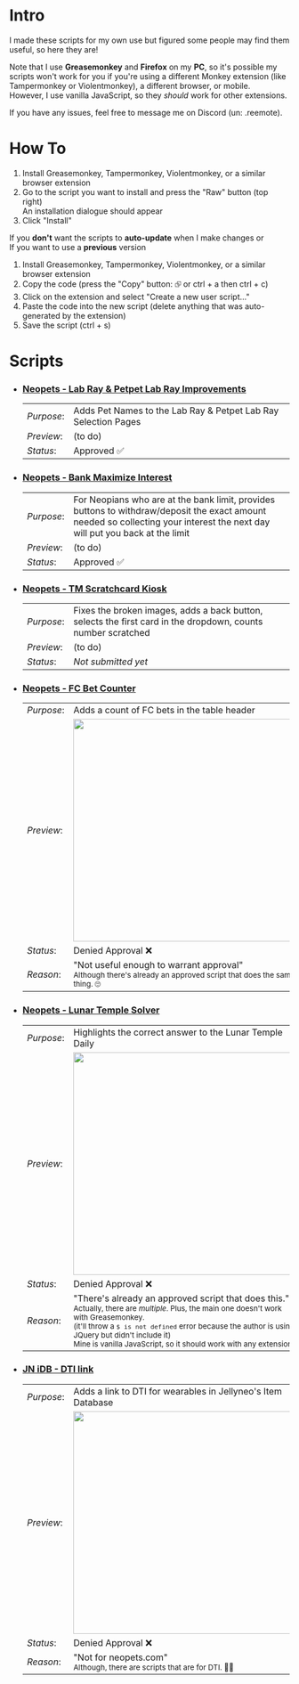 <h1>Intro</h1>
<p>I made these scripts for my own use but figured some people may find them useful, so here they are!</p>

<p>Note that I use <b>Greasemonkey</b> and <b>Firefox</b> on my <b>PC</b>, so it's possible my scripts won't work for you if you're using a different Monkey extension (like Tampermonkey or Violentmonkey), a different browser, or mobile.<br>
However, I use vanilla JavaScript, so they <i>should</i> work for other extensions.</p>

<p>If you have any issues, feel free to message me on Discord (un: .reemote).</p>

<h1>How To</h1>
<ol>
  <li>Install Greasemonkey, Tampermonkey, Violentmonkey, or a similar browser extension</li>
  <li>Go to the script you want to install and press the "Raw" button (top right)<br>
  An installation dialogue should appear</li>
  <li>Click "Install"</li>
</ol>

If you <b>don't</b> want the scripts to <b>auto-update</b> when I make changes or<br>
If you want to use a <b>previous</b> version
<ol>
  <li>Install Greasemonkey, Tampermonkey, Violentmonkey, or a similar browser extension</li>
  <li>Copy the code (press the "Copy" button: ⮺ or ctrl + a then ctrl + c)</li>
  <li>Click on the extension and select "Create a new user script..."</li>
  <li>Paste the code into the new script (delete anything that was auto-generated by the extension)</li>
  <li>Save the script (ctrl + s)</li>
</ol>

<h1>Scripts</h1>
<ul>
    <li>
      <h3><a  target="_blank" 
            href="https://github.com/0o0slytherinpride0o0/Neopets-Scripts-Redesign/blob/main/Neopets%20-%20Lab%20Ray%20%26%20Petpet%20Lab%20Ray%20Improvements.user.js">
        Neopets - Lab Ray & Petpet Lab Ray Improvements</a></h3>
      <table>
        <tr>
          <td><i>Purpose</i>:</td>
          <td>Adds Pet Names to the Lab Ray & Petpet Lab Ray Selection Pages</td>
        </tr>
        <tr>
          <td><i>Preview</i>:</td>
          <td>(to do)</td>
        </tr>
        <tr>
          <td><i>Status</i>:</td>
          <td>Approved ✅</td>
        </tr>
      </table>
    </li>
    <li>
      <h3><a  target="_blank"
            href="https://github.com/0o0slytherinpride0o0/Neopets-Scripts-Redesign/blob/main/Neopets%20-%20Bank%20Maximize%20Interest.user.js">
        Neopets - Bank Maximize Interest</a></h3>
      <table>
        <tr>
          <td><i>Purpose</i>:</td>
          <td>For Neopians who are at the bank limit, provides buttons to withdraw/deposit the exact amount needed so collecting your interest the next day will put you back at the limit</td>
        </tr>
        <tr>
          <td><i>Preview</i>:</td>
          <td>(to do)</td>
        </tr>
        <tr>
          <td><i>Status</i>:</td>
          <td>Approved ✅</td>
        </tr>
      </table>
    </li>
    <li>
      <h3><a  target="_blank"
            href="https://github.com/0o0slytherinpride0o0/Neopets-Scripts-Redesign/blob/main/Neopets%20-%20TM%20Scratchcard%20Kiosk.user.js">
        Neopets - TM Scratchcard Kiosk</a></h3>
      <table>
        <tr>
          <td><i>Purpose</i>:</td>
          <td>Fixes the broken images, adds a back button, selects the first card in the dropdown, counts number scratched</td>
        </tr>
        <tr>
          <td><i>Preview</i>:</td>
          <td>(to do)</td>
        </tr>
        <tr>
          <td><i>Status</i>:</td>
          <td><i>Not submitted yet</i></td>
        </tr>
      </table>
    </li>
    <li>
      <h3><a  target="_blank"
            href="https://github.com/0o0slytherinpride0o0/Neopets-Scripts-Redesign/blob/main/Neopets%20-%20FC%20Bet%20Counter.user.js">
        Neopets - FC Bet Counter</a></h3>
      <table>
        <tr>
          <td><i>Purpose</i>:</td>
          <td>Adds a count of FC bets in the table header</td>
        </tr>
        <tr>
          <td><i>Preview</i>:</td>
          <td><a href="https://i.imgur.com/j2OuMuz.png" target="_blank"><img width="400" src="https://i.imgur.com/j2OuMuz.png"></a></td>
        </tr>
        <tr>
          <td><i>Status</i>:</td>
          <td>Denied Approval ❌</td>
        </tr>
        <tr>
          <td><i>Reason</i>:</td>
          <td>"Not useful enough to warrant approval"<br>
            <sub>Although there's already an approved script that does the same thing. 🙄</sub></td>
        </tr>
      </table>
    </li>
    <li>
      <h3><a  target="_blank"
            href="https://github.com/0o0slytherinpride0o0/Neopets-Scripts-Redesign/blob/main/Neopets%20-%20Lunar%20Temple%20Solver.user.js">
      Neopets - Lunar Temple Solver</a></h3>
      <table>
        <tr>
          <td><i>Purpose</i>:</td>
          <td>Highlights the correct answer to the Lunar Temple Daily</td>
        </tr>
        <tr>
          <td><i>Preview</i>:</td>
          <td><a href="https://i.imgur.com/pMAGINP.png" target="_blank"><img width="400" src="https://i.imgur.com/pMAGINP.png"></a></td>
        </tr>
        <tr>
          <td><i>Status</i>:</td>
          <td>Denied Approval ❌</td>
        </tr>
        <tr>
          <td><i>Reason</i>:</td>
          <td>"There's already an approved script that does this."<br>
            <sub>Actually, there are <i>multiple</i>. Plus, the main one doesn't work with Greasemonkey.<br>
              (it'll throw a <code>$ is not defined</code> error because the author is using JQuery but didn't include it)<br>
              Mine is vanilla JavaScript, so it should work with any extension.</sub>
          </td>
        </tr>
      </table>
    </li>
    <li>
      <h3><a  target="_blank"
            href="https://github.com/0o0slytherinpride0o0/Neopets-Scripts-Redesign/blob/main/JN%20iDB%20-%20DTI%20link.user.js">
        JN iDB - DTI link</a></h3>
      <table>
        <tr>
          <td><i>Purpose</i>:</td>
          <td>Adds a link to DTI for wearables in Jellyneo's Item Database</td>
        </tr>
        <tr>
          <td><i>Preview</i>:</td>
          <td><a href="https://i.imgur.com/GAvmCIb.png" target="_blank"><img width="400" src="https://i.imgur.com/GAvmCIb.png"></a></td>
        </tr>
        <tr>
          <td><i>Status</i>:</td>
          <td>Denied Approval ❌</td>
        </tr>
        <tr>
          <td><i>Reason</i>:</td>
          <td>"Not for neopets.com"<br>
            <sub> Although, there are scripts that are for DTI. 🤷‍♀️</sub>
          </td>
        </tr>
      </table>
    </li>
</ul>


